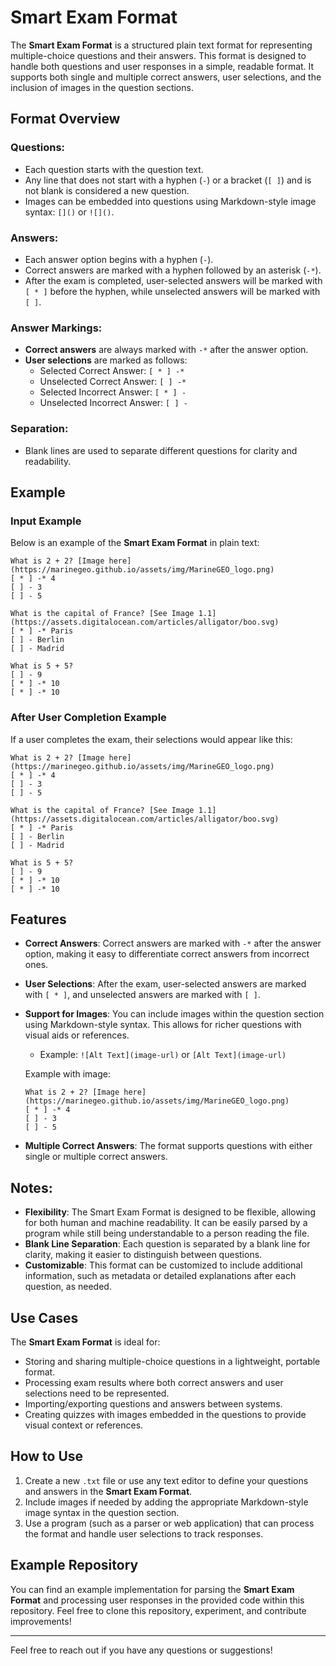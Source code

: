 
# Smart Exam Format

The **Smart Exam Format** is a structured plain text format for representing multiple-choice questions and their answers. This format is designed to handle both questions and user responses in a simple, readable format. It supports both single and multiple correct answers, user selections, and the inclusion of images in the question sections.

## Format Overview

### Questions:
- Each question starts with the question text.
- Any line that does not start with a hyphen (`-`) or a bracket (`[ ]`) and is not blank is considered a new question.
- Images can be embedded into questions using Markdown-style image syntax: `[]()` or `![]()`.

### Answers:
- Each answer option begins with a hyphen (`-`).
- Correct answers are marked with a hyphen followed by an asterisk (`-*`).
- After the exam is completed, user-selected answers will be marked with `[ * ]` before the hyphen, while unselected answers will be marked with `[ ]`.

### Answer Markings:
- **Correct answers** are always marked with `-*` after the answer option.
- **User selections** are marked as follows:
  - Selected Correct Answer: `[ * ] -*`
  - Unselected Correct Answer: `[ ] -*`
  - Selected Incorrect Answer: `[ * ] -`
  - Unselected Incorrect Answer: `[ ] -`

### Separation:
- Blank lines are used to separate different questions for clarity and readability.

## Example

### Input Example

Below is an example of the **Smart Exam Format** in plain text:

```
What is 2 + 2? [Image here](https://marinegeo.github.io/assets/img/MarineGEO_logo.png)
[ * ] -* 4
[ ] - 3
[ ] - 5

What is the capital of France? [See Image 1.1](https://assets.digitalocean.com/articles/alligator/boo.svg)
[ * ] -* Paris
[ ] - Berlin
[ ] - Madrid

What is 5 + 5?
[ ] - 9
[ * ] -* 10
[ * ] -* 10
```

### After User Completion Example

If a user completes the exam, their selections would appear like this:

```
What is 2 + 2? [Image here](https://marinegeo.github.io/assets/img/MarineGEO_logo.png)
[ * ] -* 4
[ ] - 3
[ ] - 5

What is the capital of France? [See Image 1.1](https://assets.digitalocean.com/articles/alligator/boo.svg)
[ * ] -* Paris
[ ] - Berlin
[ ] - Madrid

What is 5 + 5?
[ ] - 9
[ * ] -* 10
[ * ] -* 10
```

## Features

- **Correct Answers**: Correct answers are marked with `-*` after the answer option, making it easy to differentiate correct answers from incorrect ones.
- **User Selections**: After the exam, user-selected answers are marked with `[ * ]`, and unselected answers are marked with `[ ]`.
- **Support for Images**: You can include images within the question section using Markdown-style syntax. This allows for richer questions with visual aids or references.
  - Example: `![Alt Text](image-url)` or `[Alt Text](image-url)`
  
  Example with image:
  ```
  What is 2 + 2? [Image here](https://marinegeo.github.io/assets/img/MarineGEO_logo.png)
  [ * ] -* 4
  [ ] - 3
  [ ] - 5
  ```

- **Multiple Correct Answers**: The format supports questions with either single or multiple correct answers.
  
## Notes:

- **Flexibility**: The Smart Exam Format is designed to be flexible, allowing for both human and machine readability. It can be easily parsed by a program while still being understandable to a person reading the file.
- **Blank Line Separation**: Each question is separated by a blank line for clarity, making it easier to distinguish between questions.
- **Customizable**: This format can be customized to include additional information, such as metadata or detailed explanations after each question, as needed.

## Use Cases

The **Smart Exam Format** is ideal for:
- Storing and sharing multiple-choice questions in a lightweight, portable format.
- Processing exam results where both correct answers and user selections need to be represented.
- Importing/exporting questions and answers between systems.
- Creating quizzes with images embedded in the questions to provide visual context or references.

## How to Use

1. Create a new `.txt` file or use any text editor to define your questions and answers in the **Smart Exam Format**.
2. Include images if needed by adding the appropriate Markdown-style image syntax in the question section.
3. Use a program (such as a parser or web application) that can process the format and handle user selections to track responses.

## Example Repository

You can find an example implementation for parsing the **Smart Exam Format** and processing user responses in the provided code within this repository. Feel free to clone this repository, experiment, and contribute improvements!

---

Feel free to reach out if you have any questions or suggestions!
